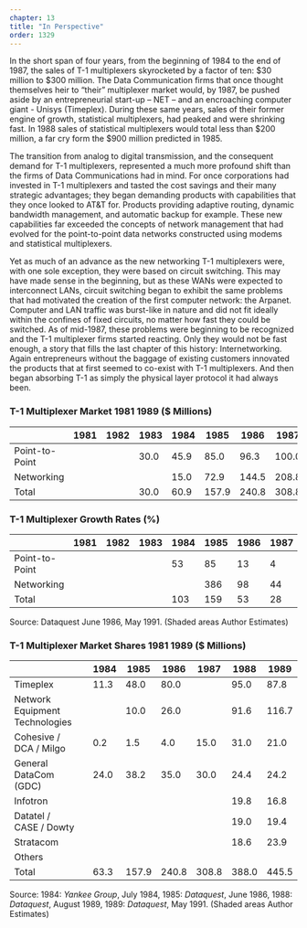 ```yaml
---
chapter: 13
title: "In Perspective"
order: 1329
---
```


In the short span of four years, from the beginning of 1984 to the end of 1987, the sales of T-1 multiplexers skyrocketed by a factor of ten: $30 million to $300 million. The Data Communication firms that once thought themselves heir to “their” multiplexer market would, by 1987, be pushed aside by an entrepreneurial start-up – NET – and an encroaching computer giant - Unisys (Timeplex). During these same years, sales of their former engine of growth, statistical multiplexers, had peaked and were shrinking fast. In 1988 sales of statistical multiplexers would total less than $200 million, a far cry form the $900 million predicted in 1985.

The transition from analog to digital transmission, and the consequent demand for T-1 multiplexers, represented a much more profound shift than the firms of Data Communications had in mind. For once corporations had invested in T-1 multiplexers and tasted the cost savings and their many strategic advantages; they began demanding products with capabilities that they once looked to AT&T for. Products providing adaptive routing, dynamic bandwidth management, and automatic backup for example. These new capabilities far exceeded the concepts of network management that had evolved for the point-to-point data networks constructed using modems and statistical multiplexers.

Yet as much of an advance as the new networking T-1 multiplexers were, with one sole exception, they were based on circuit switching. This may have made sense in the beginning, but as these WANs were expected to interconnect LANs, circuit switching began to exhibit the same problems that had motivated the creation of the first computer network: the Arpanet. Computer and LAN traffic was burst-like in nature and did not fit ideally within the confines of fixed circuits, no matter how fast they could be switched. As of mid-1987, these problems were beginning to be recognized and the T-1 multiplexer firms started reacting. Only they would not be fast enough, a story that fills the last chapter of this history: Internetworking. Again entrepreneurs without the baggage of existing customers innovated the products that at first seemed to co-exist with T-1 multiplexers. And then began absorbing T-1 as simply the physical layer protocol it had always been.

### T-1 Multiplexer Market 1981 1989 ($ Millions)

||1981|1982|1983|1984|1985|1986|1987|1988|1989|
|--- |--- |--- |--- |--- |--- |--- |--- |--- |--- |
|Point-to-Point|||30.0|45.9|85.0|96.3|100.0|100.8|85.0|
|Networking||||15.0|72.9|144.5|208.8|283.2|324.4|
|Total|||30.0|60.9|157.9|240.8|308.8|383.2|409.4|

### T-1 Multiplexer Growth Rates (%)

||1981|1982|1983|1984|1985|1986|1987|1988|1989|
|--- |--- |--- |--- |--- |--- |--- |--- |--- |--- |
|Point-to-Point||||53|85|13|4|0|(16)|
|Networking|||||386|98|44|36|15|
|Total||||103|159|53|28|24|7|

Source: Dataquest June 1986, May 1991. (Shaded areas Author Estimates)

### T-1 Multiplexer Market Shares 1981 1989 ($ Millions)

|||1984|1985|1986|1987|1988|1989|
|--- |--- |--- |--- |--- |--- |--- |--- |
|Timeplex||11.3|48.0|80.0||95.0|87.8|
|Network Equipment Technologies|||10.0|26.0||91.6|116.7|
|Cohesive / DCA / Milgo||0.2|1.5|4.0|15.0|31.0|21.0|
|General DataCom (GDC)||24.0|38.2|35.0|30.0|24.4|24.2|
|Infotron||||||19.8|16.8|
|Datatel / CASE  /   Dowty||||||19.0|19.4|
|Stratacom||||||18.6|23.9|
|Others||||||||
|Total||63.3|157.9|240.8|308.8|388.0|445.5|

Source: 1984: *Yankee Group*, July 1984, 1985: *Dataquest*, June 1986, 1988: *Dataquest*, August 1989, 1989: *Dataquest*, May 1991.
(Shaded areas Author Estimates)
